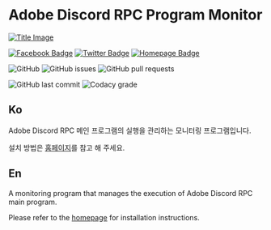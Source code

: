 # Adobe Discord RPC Program Monitor

[![Title Image](https://adobe-discord-rpc.github.io/Adobe-Discord-RPC-Image/images/cover.png)](https://github.com/Adobe-Discord-RPC)

[![Facebook Badge](https://img.shields.io/badge/Follow-Facebook-4267B2?style=for-the-badge)](https://www.facebook.com/adobediscordrpc) [![Twitter Badge](https://img.shields.io/badge/Follow-Twitter-1DA1F2?style=for-the-badge)](https://twitter.com/adobediscordrpc) [![Homepage Badge](https://img.shields.io/badge/Homepage-Click-7289DA?style=for-the-badge)](https://adoberpc.hwahyang.space)

![GitHub](https://img.shields.io/github/license/Adobe-Discord-RPC/Monitor?style=for-the-badge) ![GitHub issues](https://img.shields.io/github/issues/Adobe-Discord-RPC/Monitor?style=for-the-badge) ![GitHub pull requests](https://img.shields.io/github/issues-pr-raw/Adobe-Discord-RPC/Monitor?style=for-the-badge)

![GitHub last commit](https://img.shields.io/github/last-commit/Adobe-Discord-RPC/Monitor?style=for-the-badge) ![Codacy grade](https://img.shields.io/codacy/grade/16ad41cb36cd400cb25162ae4506a035?style=for-the-badge)

## Ko

Adobe Discord RPC 메인 프로그램의 실행을 관리하는 모니터링 프로그램입니다.

설치 방법은 [홈페이지](https://adoberpc.hwahyang.space)를 참고 해 주세요.

## En

A monitoring program that manages the execution of Adobe Discord RPC main program.

Please refer to the [homepage](https://adoberpc.hwahyang.space) for installation instructions.